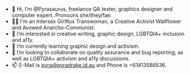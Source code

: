 - 👋 Hi, I’m @Pyrasaurus, freelance QA tester, graphics designer and computer expert. Pronouns she/they/fae.
- 🏳️‍⚧️ I'm an Intersex Girlflux Transwoman, a Creative Activist Wallflower and Avowed Anarcho-Communist.
- 👀 I’m interested in creative writing, graphic design, LGBTQIA+ inclusion and a11y.
- 🌱 I’m currently learning graphic design and activism.
- 💞️ I’m looking to collaborate on quality assurance and bug reporting, as well as LGBTQIA+ activism and a11y discussions.
- 📫 E-Mail is pyra@pyradrake.id.au and Phone is +61413586536.

